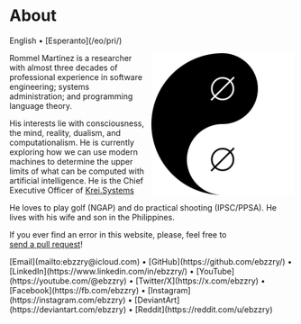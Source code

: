 About
=====

<div class="center">English • [Esperanto](/eo/pri/)</div>

<div>
<img src="/images/site/taijitu-empty-sets.png" style="float: right; width: 50%; margin: 0px 0px 0px 10px">

Rommel Martínez is a researcher with almost three decades of professional
experience in software engineering; systems administration; and programming
language theory.

His interests lie with consciousness, the mind, reality, dualism, and
computationalism. He is currently exploring how we can use modern machines to
determine the upper limits of what can be computed with artificial intelligence.
He is the Chief Executive Officer of [Krei.Systems](https://krei.systems)

He loves to play golf (NGAP) and do practical shooting (IPSC/PPSA). He lives
with his wife and son in the Philippines.

If you ever find an error in this website, please, feel free to
[send a pull request](https://github.com/ebzzry/ebzzry.github.io)!
</div>

<div class="center">
[Email](mailto:ebzzry@icloud.com)
 • 
[GitHub](https://github.com/ebzzry/)
 • 
[LinkedIn](https://www.linkedin.com/in/ebzzry/)
 • 
[YouTube](https://youtube.com/@ebzzry)
 • 
[Twitter/X](https://x.com/ebzzry)
 • 
[Facebook](https://fb.com/ebzzry)
 • 
[Instagram](https://instagram.com/ebzzry)
 • 
[DeviantArt](https://deviantart.com/ebzzry)
 • 
[Reddit](https://reddit.com/u/ebzzry)<br>
</div>
